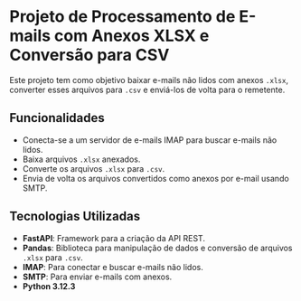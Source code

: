 # Projeto de Processamento de E-mails com Anexos XLSX e Conversão para CSV

Este projeto tem como objetivo baixar e-mails não lidos com anexos `.xlsx`, converter esses arquivos para `.csv` e enviá-los de volta para o remetente.

## Funcionalidades

- Conecta-se a um servidor de e-mails IMAP para buscar e-mails não lidos.
- Baixa arquivos `.xlsx` anexados.
- Converte os arquivos `.xlsx` para `.csv`.
- Envia de volta os arquivos convertidos como anexos por e-mail usando SMTP.

## Tecnologias Utilizadas

- **FastAPI**: Framework para a criação da API REST.
- **Pandas**: Biblioteca para manipulação de dados e conversão de arquivos `.xlsx` para `.csv`.
- **IMAP**: Para conectar e buscar e-mails não lidos.
- **SMTP**: Para enviar e-mails com anexos.
- **Python 3.12.3**